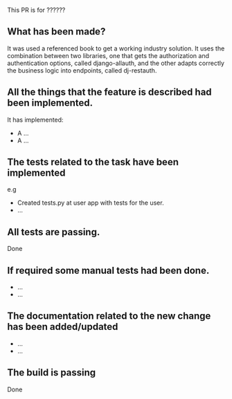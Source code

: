 This PR is for ??????

## What has been made?
It was used a referenced book to get a working industry solution. It uses the combination between two libraries, one that gets the authorization and authentication options, called django-allauth, and the other adapts correctly the business logic into endpoints, called dj-restauth.

## All the things that the feature is described had been implemented.
It has implemented:

* A ...
* A ... 

## The tests related to the task have been implemented
e.g
* Created tests.py at user app with tests for the user.
* ...

## All tests are passing.
Done

## If required some manual tests had been done.
* ...
* ...

## The documentation related to the new change has been added/updated
* ...
* ...

## The build is passing
Done

